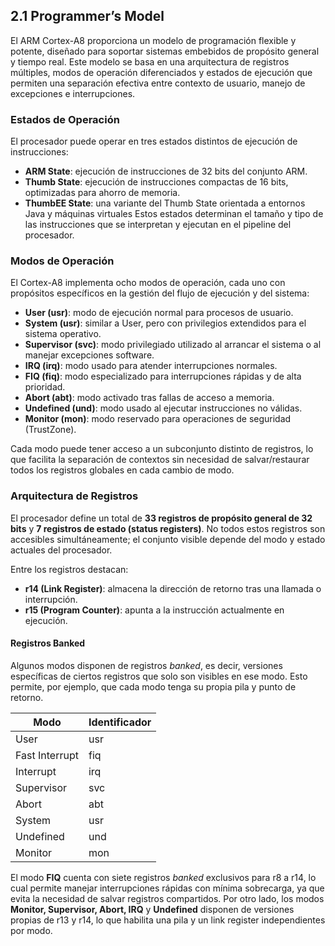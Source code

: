 ## 2.1 Programmer’s Model

El ARM Cortex-A8 proporciona un modelo de programación flexible y potente, diseñado para soportar sistemas embebidos de propósito general y tiempo real. Este modelo se basa en una arquitectura de registros múltiples, modos de operación diferenciados y estados de ejecución que permiten una separación efectiva entre contexto de usuario, manejo de excepciones e interrupciones.

### Estados de Operación

El procesador puede operar en tres estados distintos de ejecución de instrucciones:

* **ARM State**: ejecución de instrucciones de 32 bits del conjunto ARM.
* **Thumb State**: ejecución de instrucciones compactas de 16 bits, optimizadas para ahorro de memoria.
* **ThumbEE State**: una variante del Thumb State orientada a entornos Java y máquinas virtuales 
Estos estados determinan el tamaño y tipo de las instrucciones que se interpretan y ejecutan en el pipeline del procesador.

### Modos de Operación

El Cortex-A8 implementa ocho modos de operación, cada uno con propósitos específicos en la gestión del flujo de ejecución y del sistema:

* **User (usr)**: modo de ejecución normal para procesos de usuario.
* **System (usr)**: similar a User, pero con privilegios extendidos para el sistema operativo.
* **Supervisor (svc)**: modo privilegiado utilizado al arrancar el sistema o al manejar excepciones software.
* **IRQ (irq)**: modo usado para atender interrupciones normales.
* **FIQ (fiq)**: modo especializado para interrupciones rápidas y de alta prioridad.
* **Abort (abt)**: modo activado tras fallas de acceso a memoria.
* **Undefined (und)**: modo usado al ejecutar instrucciones no válidas.
* **Monitor (mon)**: modo reservado para operaciones de seguridad (TrustZone).

Cada modo puede tener acceso a un subconjunto distinto de registros, lo que facilita la separación de contextos sin necesidad de salvar/restaurar todos los registros globales en cada cambio de modo.

### Arquitectura de Registros

El procesador define un total de **33 registros de propósito general de 32 bits** y **7 registros de estado (status registers)**. No todos estos registros son accesibles simultáneamente; el conjunto visible depende del modo y estado actuales del procesador.

Entre los registros destacan:

* **r14 (Link Register)**: almacena la dirección de retorno tras una llamada o interrupción.
* **r15 (Program Counter)**: apunta a la instrucción actualmente en ejecución.

#### Registros Banked

Algunos modos disponen de registros *banked*, es decir, versiones específicas de ciertos registros que solo son visibles en ese modo. Esto permite, por ejemplo, que cada modo tenga su propia pila y punto de retorno.

| Modo           | Identificador |
| -------------- | ------------- |
| User           | usr         |
| Fast Interrupt | fiq         |
| Interrupt      | irq         |
| Supervisor     | svc         |
| Abort          | abt         |
| System         | usr         |
| Undefined      | und         |
| Monitor        | mon         |

El modo **FIQ** cuenta con siete registros *banked* exclusivos para r8 a r14, lo cual permite manejar interrupciones rápidas con mínima sobrecarga, ya que evita la necesidad de salvar registros compartidos. Por otro lado, los modos **Monitor, Supervisor, Abort, IRQ** y **Undefined** disponen de versiones propias de r13 y r14, lo que habilita una pila y un link register independientes por modo.